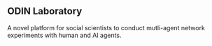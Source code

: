 ## ODIN Laboratory

A novel platform for social scientists to conduct mutli-agent network experiments with human and AI agents.
